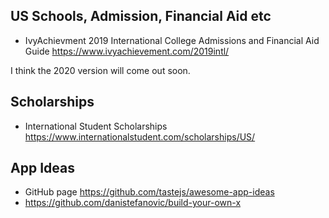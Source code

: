## US Schools, Admission, Financial Aid etc

* IvyAchievment 2019 International College Admissions and Financial Aid Guide https://www.ivyachievement.com/2019intl/

I think the 2020 version will come out soon.

## Scholarships

* International Student Scholarships https://www.internationalstudent.com/scholarships/US/

## App Ideas

* GitHub page https://github.com/tastejs/awesome-app-ideas
* https://github.com/danistefanovic/build-your-own-x
